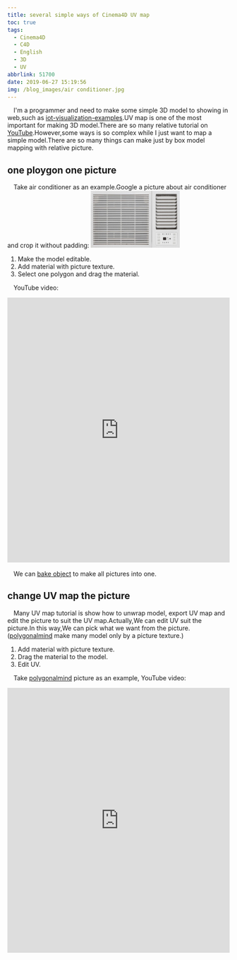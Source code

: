 ```yaml
---
title: several simple ways of Cinema4D UV map
toc: true
tags:
  - Cinema4D
  - C4D
  - English
  - 3D
  - UV
abbrlink: 51700
date: 2019-06-27 15:19:56
img: /blog_images/air conditioner.jpg
---
```


&emsp;I'm a programmer and need to make some simple 3D model to showing in web,such as [iot-visualization-examples](https://github.com/alwxkxk/iot-visualization-examples).UV map is one of the most important for making 3D model.There are so many relative tutorial on [YouTube](https://www.youtube.com/results?search_query=c4d+uv+texture+tutorial).However,some ways is so complex while I just want to map a simple model.There are so many things can make just by box model mapping with relative picture.



## one ploygon one picture
&emsp;Take air conditioner as an example.Google a picture about air conditioner and crop it without padding:
<img alt="air conditioner" src="/blog_images/air conditioner.jpg" style="width:40%;">
1. Make the model editable.
2. Add material with picture texture.
3. Select one polygon and drag the material.


&emsp;YouTube video:
<iframe width="100%" height="600" src="https://www.youtube.com/embed/kJwfIFE2Gzo" frameborder="0" allow="accelerometer; autoplay; encrypted-media; gyroscope; picture-in-picture" allowfullscreen></iframe>

&emsp;We can [bake object](https://www.youtube.com/watch?v=kBj2V4MGqUQ) to make all pictures into one.

## change UV map the picture
&emsp;Many UV map tutorial is show how to unwrap model, export UV map and edit the picture to suit the UV map.Actually,We can edit UV suit the picture.In this way,We can pick what we want from the picture.([polygonalmind](http://www.polygonalmind.com/downloadcentre.html) make many model only by a picture texture.)
1. Add material with picture texture.
2. Drag the material to the model.
3. Edit UV.


&emsp;Take [polygonalmind](http://www.polygonalmind.com/downloadcentre.html) picture as an example, YouTube video:

<iframe width="100%" height="600" src="https://www.youtube.com/embed/fldHKGt5OSk" frameborder="0" allow="accelerometer; autoplay; encrypted-media; gyroscope; picture-in-picture" allowfullscreen></iframe>



